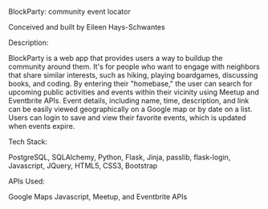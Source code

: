 BlockParty: community event locator 

Conceived and built by Eileen Hays-Schwantes

Description:

BlockParty is a web app that provides users a way to buildup the community around them. 
It's for people who want to engage with neighbors that share similar interests, such as 
hiking, playing boardgames, discussing books, and coding. By entering their "homebase," 
the user can search for upcoming public activities and events within their vicinity using 
Meetup and Eventbrite APIs. Event details, including name, time, description,  and link 
can be easily viewed geographically on a Google map or by date on a list. Users can login 
to save and view their favorite events, which is updated when events expire.

Tech Stack: 

PostgreSQL, SQLAlchemy, Python, Flask, Jinja, passlib, flask-login, Javascript, JQuery, 
HTML5, CSS3, Bootstrap

APIs Used: 

Google Maps Javascript, Meetup, and Eventbrite APIs


